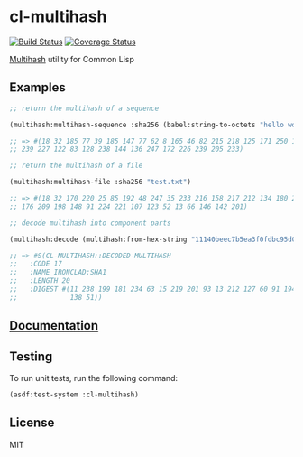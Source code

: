 # cl-multihash

[![Build Status](https://api.travis-ci.org/WeMeetAgain/cl-multihash.svg?branch=master)](https://travis-ci.org/WeMeetAgain/cl-multihash)
[![Coverage Status](https://coveralls.io/repos/WeMeetAgain/cl-multihash/badge.svg?branch=master&service=github)](https://coveralls.io/github/WeMeetAgain/cl-multihash?branch=master)

[Multihash](https://github.com/jbenet/multihash) utility for Common Lisp

## Examples

```lisp
;; return the multihash of a sequence

(multihash:multihash-sequence :sha256 (babel:string-to-octets "hello world"))

;; => #(18 32 185 77 39 185 147 77 62 8 165 46 82 215 218 125 171 250 196 132
;; 239 227 122 83 128 238 144 136 247 172 226 239 205 233)

;; return the multihash of a file

(multihash:multihash-file :sha256 "test.txt")

;; => #(18 32 170 220 25 85 192 48 247 35 233 216 158 217 212 134 180 238 245
;; 176 209 198 148 91 224 221 107 123 52 13 66 146 142 201)

;; decode multihash into component parts

(multihash:decode (multihash:from-hex-string "11140beec7b5ea3f0fdbc95d0dd47f3c5bc275da8a33"))

;; => #S(CL-MULTIHASH::DECODED-MULTIHASH
;;   :CODE 17
;;   :NAME IRONCLAD:SHA1
;;   :LENGTH 20
;;   :DIGEST #(11 238 199 181 234 63 15 219 201 93 13 212 127 60 91 194 117 218
;;             138 51))

```

## [Documentation](https://wemeetagain.github.io/cl-multihash/overview.html)

## Testing

To run unit tests, run the following command:

```lisp
(asdf:test-system :cl-multihash)
```

## License

MIT
